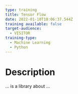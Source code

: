 ```yaml
---
type: training
title: Tensor Flow
date: 2022-01-10T10:06:37.544Z
training available: false
target-audience:
  - VISITOR
training-type:
  - Machine Learning
  - Python
---
```

# Description

... is a library about ...

